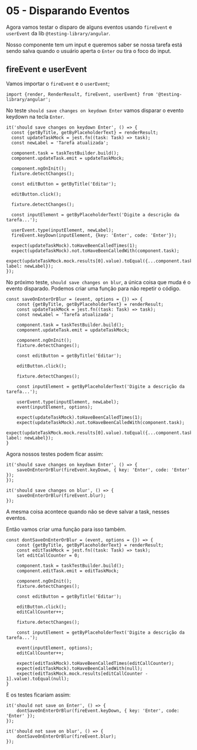 # 05 - Disparando Eventos

Agora vamos testar o disparo de alguns eventos usando `fireEvent` e `userEvent` da lib `@testing-library/angular`.

Nosso componente tem um input e queremos saber se nossa tarefa está sendo salva quando o usuário aperta o `Enter` ou tira o foco do input.

## fireEvent e userEvent

Vamos importar o `fireEvent` e o `userEvent`;

```
import {render, RenderResult, fireEvent, userEvent} from '@testing-library/angular';
```

No teste `should save changes on keydown Enter` vamos disparar o evento keydown na tecla `Enter`.

```
it('should save changes on keydown Enter', () => {
  const {getByTitle, getByPlaceholderText} = renderResult;
  const updateTaskMock = jest.fn((task: Task) => task);
  const newLabel = 'Tarefa atualizada';

  component.task = taskTestBuilder.build();
  component.updateTask.emit = updateTaskMock;

  component.ngOnInit();
  fixture.detectChanges();

  const editButton = getByTitle('Editar');

  editButton.click();

  fixture.detectChanges();

  const inputElement = getByPlaceholderText('Digite a descrição da tarefa...');

  userEvent.type(inputElement, newLabel);
  fireEvent.keyDown(inputElement, {key: 'Enter', code: 'Enter'});

  expect(updateTaskMock).toHaveBeenCalledTimes(1);
  expect(updateTaskMock).not.toHaveBeenCalledWith(component.task);
  expect(updateTaskMock.mock.results[0].value).toEqual({...component.task, label: newLabel});
});
```

No próximo teste, `should save changes on blur`, a única coisa que muda é o evento disparado. Podemos criar uma função para não repetir o código.

```
const saveOnEnterOrBlur = (event, options = {}) => {
    const {getByTitle, getByPlaceholderText} = renderResult;
    const updateTaskMock = jest.fn((task: Task) => task);
    const newLabel = 'Tarefa atualizada';

    component.task = taskTestBuilder.build();
    component.updateTask.emit = updateTaskMock;

    component.ngOnInit();
    fixture.detectChanges();

    const editButton = getByTitle('Editar');

    editButton.click();

    fixture.detectChanges();

    const inputElement = getByPlaceholderText('Digite a descrição da tarefa...');

    userEvent.type(inputElement, newLabel);
    event(inputElement, options);

    expect(updateTaskMock).toHaveBeenCalledTimes(1);
    expect(updateTaskMock).not.toHaveBeenCalledWith(component.task);
    expect(updateTaskMock.mock.results[0].value).toEqual({...component.task, label: newLabel});
}
```

Agora nossos testes podem ficar assim:

```
it('should save changes on keydown Enter', () => {
    saveOnEnterOrBlur(fireEvent.keyDown, { key: 'Enter', code: 'Enter' });
});
```

```
it('should save changes on blur', () => {
    saveOnEnterOrBlur(fireEvent.blur);
});
```

A mesma coisa acontece quando não se deve salvar a task, nesses eventos. 

Então vamos criar uma função para isso também.

```
const dontSaveOnEnterOrBlur = (event, options = {}) => {
    const {getByTitle, getByPlaceholderText} = renderResult;
    const editTaskMock = jest.fn((task: Task) => task);
    let editCallCounter = 0;

    component.task = taskTestBuilder.build();
    component.editTask.emit = editTaskMock;

    component.ngOnInit();
    fixture.detectChanges();

    const editButton = getByTitle('Editar');

    editButton.click();
    editCallCounter++;

    fixture.detectChanges();

    const inputElement = getByPlaceholderText('Digite a descrição da tarefa...');

    event(inputElement, options);
    editCallCounter++;

    expect(editTaskMock).toHaveBeenCalledTimes(editCallCounter);
    expect(editTaskMock).toHaveBeenCalledWith(null);
    expect(editTaskMock.mock.results[editCallCounter - 1].value).toEqual(null);
}
```

E os testes ficariam assim:

```
it('should not save on Enter', () => {
    dontSaveOnEnterOrBlur(fireEvent.keyDown, { key: 'Enter', code: 'Enter' });
});
```

```
it('should not save on blur', () => {
    dontSaveOnEnterOrBlur(fireEvent.blur);
});
```
